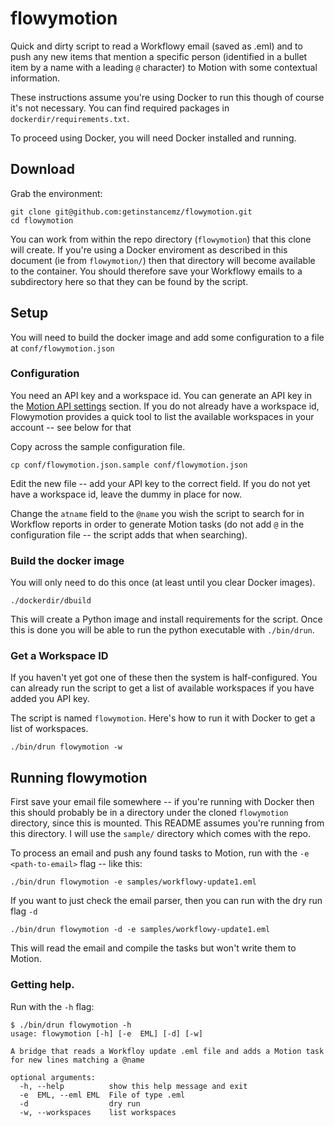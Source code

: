 # flowymotion

Quick and dirty script to read a Workflowy email (saved as .eml) and to push any new items that mention a specific person (identified in a bullet item by a name with a leading `@` character) to Motion with some contextual information.

These instructions assume you're using Docker to run this though of course it's not necessary. You can find required packages in `dockerdir/requirements.txt`.

To proceed using Docker, you will need Docker installed and running.

## Download
Grab the environment:

```
git clone git@github.com:getinstancemz/flowymotion.git
cd flowymotion
```

You can work from within the repo directory (`flowymotion`) that this clone will create. If you're using a Docker enviroment as described in this document (ie from `flowymotion/`) then that directory will become available to the container. You should therefore save your Workflowy emails to a subdirectory here so that they can be found by the script.



## Setup
You will need to build the docker image and add some configuration to a file at `conf/flowymotion.json`

### Configuration
You need an API key and a workspace id. You can generate an API key in the [Motion API settings](https://app.usemotion.com/web/settings/api) section. If you do not already have a workspace id, Flowymotion provides a quick tool to list the available workspaces in your account -- see below for that

Copy across the sample configuration file.

```
cp conf/flowymotion.json.sample conf/flowymotion.json
```

Edit the new file -- add your API key to the correct field. If you do not yet have a workspace id, leave the dummy in place for now.

Change the `atname` field to the `@name` you wish the script to search for in Workflow reports in order to generate Motion tasks (do not add `@` in the configuration file -- the script adds that when searching).

### Build the docker image

You will only need to do this once (at least until you clear Docker images).

```
./dockerdir/dbuild
```

This will create a Python image and install requirements for the script. Once this is done you will be able to run the python executable with `./bin/drun`.

### Get a Workspace ID
If you haven't yet got one of these then the system is half-configured. You can already run the script to get a list of available workspaces if you have added you API key.

The script is named `flowymotion`. Here's how to run it with Docker to get a list of workspaces.

```
./bin/drun flowymotion -w
```

## Running flowymotion
First save your email file somewhere -- if you're running with Docker then this should probably be in a directory under the cloned `flowymotion` directory, since this is mounted. This README assumes you're running from this directory. I will use the `sample/` directory which comes with the repo.

To process an email and push any found tasks to Motion, run with the `-e <path-to-email>` flag -- like this:

```
./bin/drun flowymotion -e samples/workflowy-update1.eml
```

If you want to just check the email parser, then you can run with the dry run flag `-d`


```
./bin/drun flowymotion -d -e samples/workflowy-update1.eml
```

This will read the email and compile the tasks but won't write them to Motion.

### Getting help.
Run with the `-h` flag:

```
$ ./bin/drun flowymotion -h
usage: flowymotion [-h] [-e  EML] [-d] [-w]

A bridge that reads a Workfloy update .eml file and adds a Motion task for new lines matching a @name

optional arguments:
  -h, --help          show this help message and exit
  -e  EML, --eml EML  File of type .eml
  -d                  dry run
  -w, --workspaces    list workspaces
```


